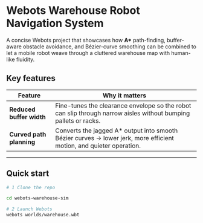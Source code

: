 # Webots Warehouse Robot Navigation System

A concise Webots project that showcases how **A\*** path-finding, buffer-aware obstacle avoidance, and Bézier-curve smoothing can be combined to let a mobile robot weave through a cluttered warehouse map with human-like fluidity.

## Key features

| Feature | Why it matters |
|---------|----------------|
| **Reduced buffer width** | Fine-tunes the clearance envelope so the robot can slip through narrow aisles without bumping pallets or racks. |
| **Curved path planning** | Converts the jagged A\* output into smooth Bézier curves → lower jerk, more efficient motion, and quieter operation. |

---

## Quick start

```bash
# 1 Clone the repo

cd webots-warehouse-sim

# 2 Launch Webots
webots worlds/warehouse.wbt
